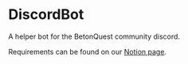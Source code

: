 # DiscordBot
A helper bot for the BetonQuest community discord.

Requirements can be found on our [Notion page](https://betonquest.notion.site/BetonQuest-Discord-Bot-96d3fa5c28174494a8123005622be075).
